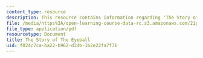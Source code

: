 ```yaml
---
content_type: resource
description: This resource contains information regarding 'The Story of The Eyeball'.
file: /media/https%3A/open-learning-course-data-rc.s3.amazonaws.com/21g-031j-topics-in-the-avant-garde-in-literature-and-cinema-spring-2003/f024c7caba22b962d34b1b2e22fa7f71_MIT21G_031JS03_thestoryey.pdf
file_type: application/pdf
resourcetype: Document
title: The Story of The Eyeball
uid: f024c7ca-ba22-b962-d34b-1b2e22fa7f71
---
```

